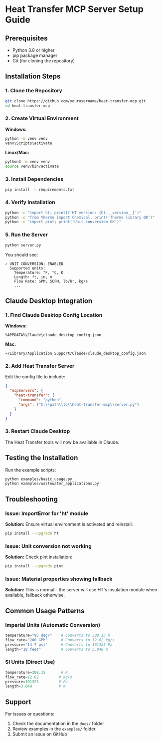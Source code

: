 # Heat Transfer MCP Server Setup Guide

## Prerequisites

- Python 3.8 or higher
- pip package manager
- Git (for cloning the repository)

## Installation Steps

### 1. Clone the Repository

```bash
git clone https://github.com/yourusername/heat-transfer-mcp.git
cd heat-transfer-mcp
```

### 2. Create Virtual Environment

**Windows:**
```bash
python -m venv venv
venv\Scripts\activate
```

**Linux/Mac:**
```bash
python3 -m venv venv
source venv/bin/activate
```

### 3. Install Dependencies

```bash
pip install -r requirements.txt
```

### 4. Verify Installation

```bash
python -c "import ht; print(f'HT version: {ht.__version__}')"
python -c "from thermo import Chemical; print('Thermo library OK')"
python -c "import pint; print('Unit conversion OK')"
```

### 5. Run the Server

```bash
python server.py
```

You should see:
```
✓ UNIT CONVERSION: ENABLED
  Supported units:
    Temperature: °F, °C, K
    Length: ft, in, m
    Flow Rate: GPM, SCFM, lb/hr, kg/s
    ...
```

## Claude Desktop Integration

### 1. Find Claude Desktop Config Location

**Windows:**
```
%APPDATA%\Claude\claude_desktop_config.json
```

**Mac:**
```
~/Library/Application Support/Claude/claude_desktop_config.json
```

### 2. Add Heat Transfer Server

Edit the config file to include:

```json
{
  "mcpServers": {
    "heat-transfer": {
      "command": "python",
      "args": ["C:\\path\\to\\heat-transfer-mcp\\server.py"]
    }
  }
}
```

### 3. Restart Claude Desktop

The Heat Transfer tools will now be available in Claude.

## Testing the Installation

Run the example scripts:

```bash
python examples/basic_usage.py
python examples/wastewater_applications.py
```

## Troubleshooting

### Issue: ImportError for 'ht' module
**Solution:** Ensure virtual environment is activated and reinstall:
```bash
pip install --upgrade ht
```

### Issue: Unit conversion not working
**Solution:** Check pint installation:
```bash
pip install --upgrade pint
```

### Issue: Material properties showing fallback
**Solution:** This is normal - the server will use HT's insulation module when available, fallback otherwise.

## Common Usage Patterns

### Imperial Units (Automatic Conversion)
```python
temperature="95 degF"    # Converts to 308.15 K
flow_rate="200 GPM"      # Converts to 12.62 kg/s
pressure="14.7 psi"      # Converts to 101325 Pa
length="10 feet"         # Converts to 3.048 m
```

### SI Units (Direct Use)
```python
temperature=308.15       # K
flow_rate=12.62         # kg/s
pressure=101325         # Pa
length=3.048            # m
```

## Support

For issues or questions:
1. Check the documentation in the `docs/` folder
2. Review examples in the `examples/` folder
3. Submit an issue on GitHub